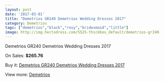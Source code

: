 ```yaml
---
layout: post
date: '2017-03-01'
title: "Demetrios GR240 Demetrios Wedding Dresses 2017"
category: Demetrios
tags: ["demetrios","black","rosy","bridesmaid","little"]
image: http://img.hectodress.com/5525-thickbox_default/demetrios-gr240-demetrios-wedding-dresses-2013.jpg
---
```

Demetrios GR240 Demetrios Wedding Dresses 2017

On Sales: **$265.76**
<a href="https://www.hectodress.com/demetrios/2754-demetrios-gr240-demetrios-wedding-dresses-2013.html"><amp-img layout="responsive" width="600" height="600" src="//img.hectodress.com/5525-thickbox_default/demetrios-gr240-demetrios-wedding-dresses-2013.jpg" alt="Demetrios GR240 Demetrios Wedding Dresses 2017 0" /></a>
<a href="https://www.hectodress.com/demetrios/2754-demetrios-gr240-demetrios-wedding-dresses-2013.html"><amp-img layout="responsive" width="600" height="600" src="//img.hectodress.com/5527-thickbox_default/demetrios-gr240-demetrios-wedding-dresses-2013.jpg" alt="Demetrios GR240 Demetrios Wedding Dresses 2017 1" /></a>
<a href="https://www.hectodress.com/demetrios/2754-demetrios-gr240-demetrios-wedding-dresses-2013.html"><amp-img layout="responsive" width="600" height="600" src="//img.hectodress.com/5526-thickbox_default/demetrios-gr240-demetrios-wedding-dresses-2013.jpg" alt="Demetrios GR240 Demetrios Wedding Dresses 2017 2" /></a>

Buy it: [Demetrios GR240 Demetrios Wedding Dresses 2017](https://www.hectodress.com/demetrios/2754-demetrios-gr240-demetrios-wedding-dresses-2013.html "Demetrios GR240 Demetrios Wedding Dresses 2017")

View more: [Demetrios](https://www.hectodress.com/47-demetrios "Demetrios")